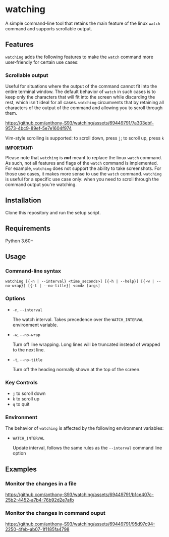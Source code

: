 # watching
A simple command-line tool that retains the main feature of the linux `watch` command and supports scrollable output. 

## Features
`watching` adds the following features to make the `watch` command more user-friendly for certain use cases:
### Scrollable output

  Useful for situations where the output of the command cannot fit into the entire terminal window.
  The default behavior of `watch` in such cases is to keep only the characters that will fit into the screen
  while discarding the rest, which isn't ideal for all cases. `watching` circumvents that by retaining all 
  characters of the output of the command and allowing you to scroll through them. 

  https://github.com/anthony-S93/watching/assets/69449791/7a303ebf-9573-4bc9-89ef-5e7e1604f974

  Vim-style scrolling is supported: to scroll down, press `j`; to scroll up, press `k`  


**IMPORTANT:**

Please note that `watching` is **_not_** meant to replace the linux `watch` command. 
As such, not all features and flags of the `watch` command is implemented. For example, 
`watching` does not support the ability to take screenshots. For those use cases, it makes 
more sense to use the `watch` command. `watching` is useful for a specific use case only: 
when you need to scroll through the command output you're watching.

## Installation
Clone this repository and run the setup script. 

## Requirements
Python 3.60+

## Usage
### Command-line syntax
```text
watching [{-n | --interval} <time_seconds>] [{-h | --help}] [{-w | --no-wrap}] [{-t | --no-title}] <cmd> [args]
```
### Options
- `-n`, `--interval`

  The watch interval. Takes precedence over the `WATCH_INTERVAL` environment variable.
- `-w`, `--no-wrap`

  Turn off line wrapping. Long lines will be truncated instead of wrapped to the next line.

- `-t`, `--no-title`

  Turn off the heading normally shown at the top of the screen.

   
### Key Controls
- `j` to scroll down
- `k` to scroll up
- `q` to quit

### Environment
The behavior of `watching` is affected by the following environment variables:
- `WATCH_INTERVAL`

  Update interval, follows the same rules as the `--interval` command line option


## Examples
### Monitor the changes in a file

https://github.com/anthony-S93/watching/assets/69449791/b1ce407c-25b2-4452-a7b4-76b92d2e7afb

### Monitor the changes in command ouput

https://github.com/anthony-S93/watching/assets/69449791/95d97c94-2250-4feb-ab07-1f1185fa4798






